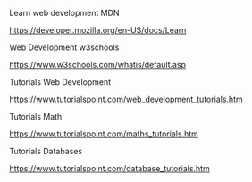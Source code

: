 Learn web development MDN

https://developer.mozilla.org/en-US/docs/Learn

Web Development w3schools

https://www.w3schools.com/whatis/default.asp


Tutorials Web Development

https://www.tutorialspoint.com/web_development_tutorials.htm

Tutorials Math

https://www.tutorialspoint.com/maths_tutorials.htm

Tutorials Databases

https://www.tutorialspoint.com/database_tutorials.htm


